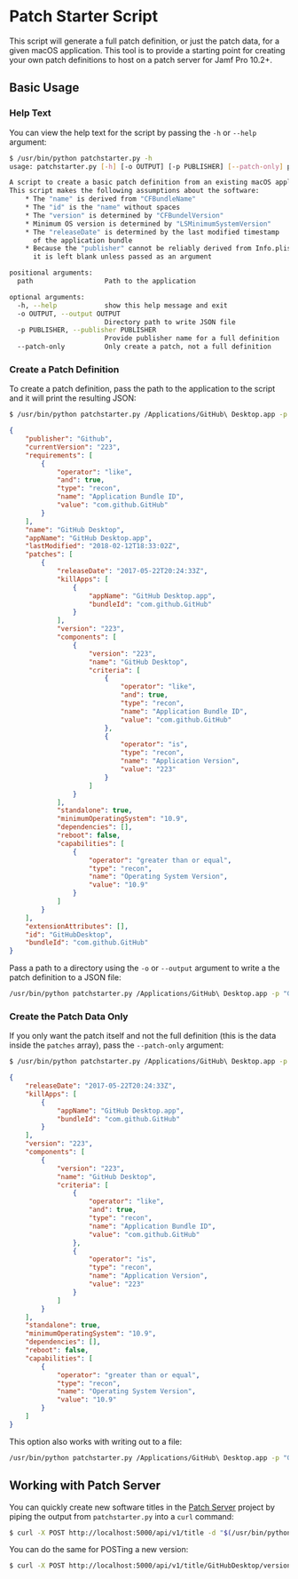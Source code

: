 # Patch Starter Script

This script will generate a full patch definition, or just the patch data, for a
given macOS application. This tool is to provide a starting point for creating
your own patch definitions to host on a patch server for Jamf Pro 10.2+.

## Basic Usage

### Help Text

You can view the help text for the script by passing the `-h` or `--help`
argument:

```bash
$ /usr/bin/python patchstarter.py -h
usage: patchstarter.py [-h] [-o OUTPUT] [-p PUBLISHER] [--patch-only] path

A script to create a basic patch definition from an existing macOS application.
This script makes the following assumptions about the software:
    * The "name" is derived from "CFBundleName"
    * The "id" is the "name" without spaces
    * The "version" is determined by "CFBundelVersion"
    * Minimum OS version is determined by "LSMinimumSystemVersion"
    * The "releaseDate" is determined by the last modified timestamp
      of the application bundle
    * Because the "publisher" cannot be reliably derived from Info.plist
      it is left blank unless passed as an argument

positional arguments:
  path                  Path to the application

optional arguments:
  -h, --help            show this help message and exit
  -o OUTPUT, --output OUTPUT
                        Directory path to write JSON file
  -p PUBLISHER, --publisher PUBLISHER
                        Provide publisher name for a full definition
  --patch-only          Only create a patch, not a full definition
```

### Create a Patch Definition

To create a patch definition, pass the path to the application to the script and
it will print the resulting JSON:

```bash
$ /usr/bin/python patchstarter.py /Applications/GitHub\ Desktop.app -p "Github"
```

```json
{
    "publisher": "Github", 
    "currentVersion": "223", 
    "requirements": [
        {
            "operator": "like", 
            "and": true, 
            "type": "recon", 
            "name": "Application Bundle ID", 
            "value": "com.github.GitHub"
        }
    ], 
    "name": "GitHub Desktop", 
    "appName": "GitHub Desktop.app", 
    "lastModified": "2018-02-12T18:33:02Z", 
    "patches": [
        {
            "releaseDate": "2017-05-22T20:24:33Z", 
            "killApps": [
                {
                    "appName": "GitHub Desktop.app", 
                    "bundleId": "com.github.GitHub"
                }
            ], 
            "version": "223", 
            "components": [
                {
                    "version": "223", 
                    "name": "GitHub Desktop", 
                    "criteria": [
                        {
                            "operator": "like", 
                            "and": true, 
                            "type": "recon", 
                            "name": "Application Bundle ID", 
                            "value": "com.github.GitHub"
                        }, 
                        {
                            "operator": "is", 
                            "type": "recon", 
                            "name": "Application Version", 
                            "value": "223"
                        }
                    ]
                }
            ], 
            "standalone": true, 
            "minimumOperatingSystem": "10.9", 
            "dependencies": [], 
            "reboot": false, 
            "capabilities": [
                {
                    "operator": "greater than or equal", 
                    "type": "recon", 
                    "name": "Operating System Version", 
                    "value": "10.9"
                }
            ]
        }
    ], 
    "extensionAttributes": [], 
    "id": "GitHubDesktop", 
    "bundleId": "com.github.GitHub"
}
```

Pass a path to a directory using the `-o` or `--output` argument to write a the
patch definition to a JSON file:

```bash
/usr/bin/python patchstarter.py /Applications/GitHub\ Desktop.app -p "Github" -o .
```

### Create the Patch Data Only

If you only want the patch itself and not the full definition (this is the data
inside the `patches` array), pass the `--patch-only` argument:

```bash
$ /usr/bin/python patchstarter.py /Applications/GitHub\ Desktop.app -p "Github" --patch-only
```

```json
{
    "releaseDate": "2017-05-22T20:24:33Z", 
    "killApps": [
        {
            "appName": "GitHub Desktop.app", 
            "bundleId": "com.github.GitHub"
        }
    ], 
    "version": "223", 
    "components": [
        {
            "version": "223", 
            "name": "GitHub Desktop", 
            "criteria": [
                {
                    "operator": "like", 
                    "and": true, 
                    "type": "recon", 
                    "name": "Application Bundle ID", 
                    "value": "com.github.GitHub"
                }, 
                {
                    "operator": "is", 
                    "type": "recon", 
                    "name": "Application Version", 
                    "value": "223"
                }
            ]
        }
    ], 
    "standalone": true, 
    "minimumOperatingSystem": "10.9", 
    "dependencies": [], 
    "reboot": false, 
    "capabilities": [
        {
            "operator": "greater than or equal", 
            "type": "recon", 
            "name": "Operating System Version", 
            "value": "10.9"
        }
    ]
}
```

This option also works with writing out to a file:

```bash
/usr/bin/python patchstarter.py /Applications/GitHub\ Desktop.app -p "Github" --patch-only -o .
```

## Working with Patch Server

You can quickly create new software titles in the [Patch Server](https://github.com/brysontyrrell/PatchServer) project by piping
the output from `patchstarter.py` into a `curl` command:

```bash
$ curl -X POST http://localhost:5000/api/v1/title -d "$(/usr/bin/python patchstarter.py /Applications/GitHub\ Desktop.app -p "GitHub" --patch-only)" -H 'Content-Type: application/json'
```

You can do the same for POSTing a new version:

```bash
$ curl -X POST http://localhost:5000/api/v1/title/GitHubDesktop/version -d "{\"items\": [$(/usr/bin/python patchstarter.py /Applications/GitHub\ Desktop.app -p "GitHub" --patch-only)]}" -H 'Content-Type: application/json'
```
